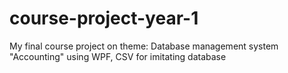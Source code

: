# course-project-year-1
My final course project on theme: Database management system "Accounting" using WPF, CSV for imitating database
